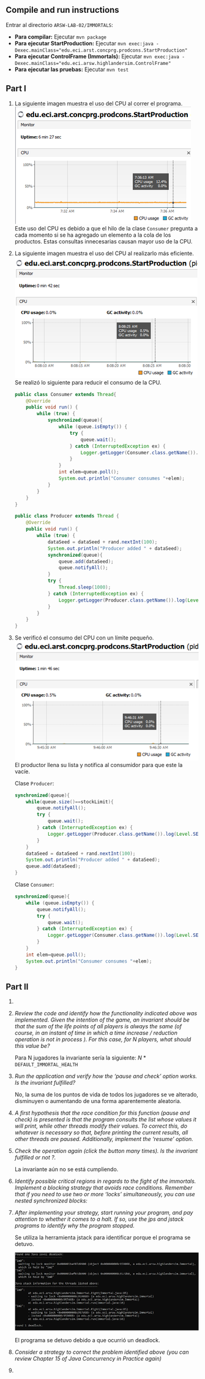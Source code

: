 ## Compile and run instructions
Entrar al directorio `ARSW-LAB-02/IMMORTALS`:
* **Para compilar:** Ejecutar `mvn package`
* **Para ejecutar StartProduction:** Ejecutar `mvn exec:java -Dexec.mainClass="edu.eci.arst.concprg.prodcons.StartProduction"`
* **Para ejecutar ControlFrame (Immortals):** Ejecutar `mvn exec:java -Dexec.mainClass="edu.eci.arsw.highlandersim.ControlFrame"`
* **Para ejecutar las pruebas:** Ejecutar `mvn test` 
                                      
## Part I

1) La siguiente imagen muestra el uso del CPU al correr el programa.
![](img/cpu.PNG)\
Este uso del CPU es debido a que el hilo de la clase `Consumer`
 pregunta a cada momento si se ha agregado un elemento a la cola de 
 los productos. Estas consultas innecesarias causan mayor uso de la 
 CPU.
 2) La siguiente imagen muestra el uso del CPU al 
 realizarlo más eficiente.
 ![](img/cpuMejorada.PNG)\
 Se realizó lo siguiente para reducir el consumo de la CPU.
 
    ```java
    public class Consumer extends Thread{
        @Override
        public void run() {
            while (true) {
                synchronized(queue){
                    while (queue.isEmpty()) {
                        try {
                            queue.wait();
                        } catch (InterruptedException ex) {
                            Logger.getLogger(Consumer.class.getName()).log(Level.SEVERE, null, ex);
                        }
                    }
                    int elem=queue.poll();
                    System.out.println("Consumer consumes "+elem);
                }
            }
        }
    }

    ```
    ```java
    public class Producer extends Thread {
        @Override
        public void run() {
            while (true) {
                dataSeed = dataSeed + rand.nextInt(100);
                System.out.println("Producer added " + dataSeed);
                synchronized(queue){
                    queue.add(dataSeed);
                    queue.notifyAll();
                }
                try {
                    Thread.sleep(1000);
                } catch (InterruptedException ex) {
                    Logger.getLogger(Producer.class.getName()).log(Level.SEVERE, null, ex);
                }
            }
        }
    }
    ```
 3) Se verificó el consumo del CPU con un límite pequeño.\
 ![](img/p3.PNG)\
 El productor llena su lista y notifica 
 al consumidor para que este la vacíe.
 
    Clase `Producer`:
    ```java 
    synchronized(queue){
        while(queue.size()==stockLimit){
            queue.notifyAll();
            try {
                queue.wait();
            } catch (InterruptedException ex) {
                Logger.getLogger(Producer.class.getName()).log(Level.SEVERE, null, ex);
            }
        }
        dataSeed = dataSeed + rand.nextInt(100);
        System.out.println("Producer added " + dataSeed);
        queue.add(dataSeed);
    }
    ```
    Clase `Consumer`:
    ```java
    synchronized(queue){
        while (queue.isEmpty()) {
            queue.notifyAll();
            try {
                queue.wait();
            } catch (InterruptedException ex) {
                Logger.getLogger(Consumer.class.getName()).log(Level.SEVERE, null, ex);
            }
        }
        int elem=queue.poll();
        System.out.println("Consumer consumes "+elem);
    }
    ```

## Part II
1.
2. *Review the code and identify how the functionality indicated above was implemented. Given the intention of the game, an invariant
should be that the sum of the life points of all
players is always the same (of course, in an instant
of time in which a time increase / reduction operation is not in
process ). For this case, for N players, what 
should this value be?*
    
    Para N jugadores la invariante sería la siguiente:
     *N* * `DEFAULT_IMMORTAL_HEALTH`
3. *Run the application and verify how the ‘pause and check’ option works. 
Is the invariant fulfilled?*
    
    No, la suma de los puntos de vida de todos los jugadores se ve alterado,
     disminuyen o aumentando de una forma aparentemente aleatoria.
4. *A first hypothesis that the race condition for this function 
(pause and check) is presented is that the program consults the list whose 
values ​​it will print, while other threads modify their values. 
To correct this, do whatever is necessary so that, before printing the current
results, all other threads are paused. Additionally, implement the ‘resume’
option.*

5. *Check the operation again 
(click the button many times). Is the invariant fulfilled or not ?.*

    La invariante aún no se está cumpliendo.

6. *Identify possible critical regions in regards to the fight of the immortals.
Implement a blocking strategy that avoids race conditions. Remember that if you 
need to use two or more ‘locks’ simultaneously, you can use nested synchronized
blocks:*

7. *After implementing your strategy, start running your program, and pay attention to whether it comes to a halt.
If so, use the jps and jstack programs to identify why the program stopped.*

    Se utiliza la herramienta jstack para identificar porque el programa se detuvo.
    
    ![](img/deadlock.JPG)
    
    El programa se detuvo debido a que ocurrió un deadlock.

8. *Consider a strategy to correct the problem identified above (you can review Chapter 15 of Java Concurrency in Practice again)*

9. 
    